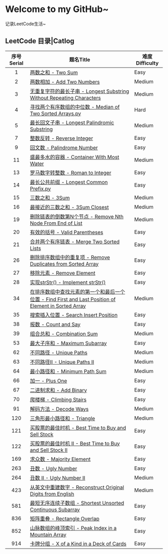 # Welcome to my GitHub~
记录LeetCode生活~

## LeetCode 目录|Catlog
|序号Serial|题名Title|难度Difficulty|
|:---:|---|---|
|1|[两数之和 - Two Sum](https://github.com/MineSimon/LeetCode/blob/master/code/001.%20Two%20Sum.py)|Easy|
|2|[两数相加 - Add Two Numbers](https://github.com/MineSimon/LeetCode/blob/master/code/002.%20Add%20Two%20Numbers.py)|Medium|
|3|[无重复字符的最长子串 - Longest Substring Without Repeating Characters](https://github.com/MineSimon/LeetCode/blob/master/code/003.%20Longest%20Substring%20Without%20Repeating%20Characters.py)|Medium|
|4|[寻找两个有序数组的中位数 - Median of Two Sorted Arrays.py](https://github.com/MineSimon/LeetCode/blob/master/code/004.%20Median%20of%20Two%20Sorted%20Arrays.py)|Hard|
|5|[最长回文子串 - Longest Palindromic Substring](https://github.com/MineSimon/LeetCode/blob/master/code/005.%20Longest%20Palindromic%20Substring.py)|Medium|
|7|[整数反转 - Reverse Integer](https://github.com/MineSimon/LeetCode/blob/master/code/007.%20Reverse%20Integer.py)|Easy|
|9|[回文数 - Palindrome Number](https://github.com/MineSimon/LeetCode/blob/master/code/009.%20Palindrome%20Number.py)|Easy|
|11|[盛最多水的容器 - Container With Most Water](https://github.com/MineSimon/LeetCode/blob/master/code/011.%20Container%20With%20Most%20Water.py)|Medium|
|13|[罗马数字转整数 - Roman to Integer](https://github.com/MineSimon/LeetCode/blob/master/code/013.%20Roman%20to%20Integer.py)|Easy|
|14|[最长公共前缀 - Longest Common Prefix.py](https://github.com/MineSimon/LeetCode/blob/master/code/014.%20Longest%20Common%20Prefix.py)|Easy|
|15|[三数之和 - 3Sum](https://github.com/MineSimon/LeetCode/blob/master/code/015.%203Sum.py)|Medium|
|16|[最接近的三数之和 - 3Sum Closest](https://github.com/MineSimon/LeetCode/blob/master/code/016.%203Sum%20Closest.py)|Medium|
|19|[删除链表的倒数第N个节点 - Remove Nth Node From End of List](https://github.com/MineSimon/LeetCode/blob/master/code/019.%20Remove%20Nth%20Node%20From%20End%20of%20List.py)|Medium|
|20|[有效的括号 - Valid Parentheses](https://github.com/MineSimon/LeetCode/blob/master/code/020.%20Valid%20Parentheses.py)|Easy|
|21|[合并两个有序链表 - Merge Two Sorted Lists](https://github.com/MineSimon/LeetCode/blob/master/code/021.%20Merge%20Two%20Sorted%20Lists.py)|Easy|
|26|[删除排序数组中的重复项 - Remove Duplicates from Sorted Array](https://github.com/MineSimon/LeetCode/blob/master/code/026.%20Remove%20Duplicates%20from%20Sorted%20Array.py)|Easy|
|27|[移除元素 - Remove Element](https://github.com/MineSimon/LeetCode/blob/master/code/027.%20Remove%20Element.py)|Easy|
|28|[实现strStr() - Implement strStr()](https://github.com/MineSimon/LeetCode/blob/master/code/028.%20Implement%20strStr().py)|Easy|
|34|[在排序数组中查找元素的第一个和最后一个位置 - Find First and Last Position of Element in Sorted Array](https://github.com/MineSimon/LeetCode/blob/master/code/034.%20Find%20First%20and%20Last%20Position%20of%20Element%20in%20Sorted%20Array.py)|Medium|
|35|[搜索插入位置 - Search Insert Position](https://github.com/MineSimon/LeetCode/blob/master/code/035.%20Search%20Insert%20Position.py)|Easy|
|38|[报数 - Count and Say](https://github.com/MineSimon/LeetCode/blob/master/code/038.%20Count%20and%20Say.py)|Easy|
|39|[组合总和 - Combination Sum](https://github.com/MineSimon/LeetCode/blob/master/code/039.%20Combination%20Sum.py)|Medium|
|53|[最大子序和 - Maximum Subarray](http://github.com/MineSimon/LeetCode/blob/master/code/053.%20Maximum%20Subarray.py)|Easy|
|62|[不同路径 - Unique Paths](https://github.com/MineSimon/LeetCode/blob/master/code/062.%20Unique%20Paths.py)|Medium|
|63|[不同路径II - Unique Paths II](https://github.com/MineSimon/LeetCode/blob/master/code/063.%20Unique%20Paths%20II.py)|Medium|
|64|[最小路径和 - Minimum Path Sum](https://github.com/MineSimon/LeetCode/blob/master/code/064.%20Minimum%20Path%20Sum.py)|Medium|
|66|[加一 - Plus One](https://github.com/MineSimon/LeetCode/blob/master/code/066.%20Plus%20One.py)|Easy|
|67|[二进制求和 - Add Binary](https://github.com/MineSimon/LeetCode/blob/master/code/067.%20Add%20Binary.py)|Easy|
|70|[爬楼梯 - Climbing Stairs](https://github.com/MineSimon/LeetCode/blob/master/code/070.%20Climbing%20Stairs.py)|Easy|
|91|[解码方法 - Decode Ways](https://github.com/MineSimon/LeetCode/blob/master/code/091.%20Decode%20Ways.py)|Medium|
|120|[三角形最小路径和 - Triangle](https://github.com/MineSimon/LeetCode/blob/master/code/120.%20Triangle.py)|Medium|
|121|[买股票的最佳时机 - Best Time to Buy and Sell Stock](http://github.com/MineSimon/LeetCode/blob/master/code/121.%20Best%20Time%20to%20Buy%20and%20Sell%20Stock.py)|Easy|
|122|[买股票的最佳时机 II - Best Time to Buy and Sell Stock II](https://github.com/MineSimon/LeetCode/blob/master/code/122.%20Best%20Time%20to%20Buy%20and%20Sell%20Stock%20II.py)|Easy|
|169|[求众数 - Majority Element](https://github.com/MineSimon/LeetCode/blob/master/code/169.%20Majority%20Element.py)|Easy|
|263|[丑数 - Ugly Number](https://github.com/MineSimon/LeetCode/blob/master/code/263.%20Ugly%20Number.py)|Easy|
|264|[丑数 II - Ugly Number II](https://github.com/MineSimon/LeetCode/blob/master/code/264.%20Ugly%20Number%20II.py)|Medium|
|423|[从英文中重建数字 - Reconstruct Original Digits from English](https://github.com/MineSimon/LeetCode/blob/master/code/423.%20Reconstruct%20Original%20Digits%20from%20English.py)|Medium|
|581|[最短无序连续子数组 - Shortest Unsorted Continuous Subarray](https://github.com/MineSimon/LeetCode/blob/master/code/581.%20Shortest%20Unsorted%20Continuous%20Subarray.py)|Easy|
|836|[矩阵重叠 - Rectangle Overlap](https://github.com/MineSimon/LeetCode/blob/master/code/836.%20Rectangle%20Overlap.py)|Easy|
|852|[山脉数组的峰顶索引 - Peak Index in a Mountain Array](https://github.com/MineSimon/LeetCode/blob/master/code/852.%20Peak%20Index%20in%20a%20Mountain%20Array.py)|Easy|
|914|[卡牌分组 - X of a Kind in a Deck of Cards](https://github.com/MineSimon/LeetCode/blob/master/code/914.%20X%20of%20a%20Kind%20in%20a%20Deck%20of%20Cards.py)|Easy|
